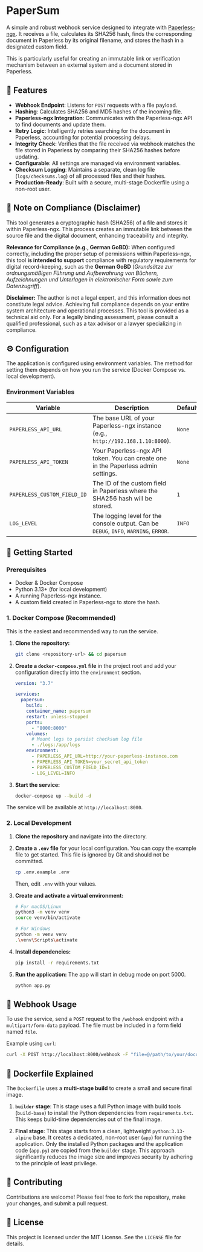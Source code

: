 # PaperSum

A simple and robust webhook service designed to integrate with [Paperless-ngx](https://github.com/paperless-ngx/paperless-ngx). It receives a file, calculates its SHA256 hash, finds the corresponding document in Paperless by its original filename, and stores the hash in a designated custom field.

This is particularly useful for creating an immutable link or verification mechanism between an external system and a document stored in Paperless.

## 🎯 Features

- **Webhook Endpoint**: Listens for `POST` requests with a file payload.
- **Hashing**: Calculates SHA256 and MD5 hashes of the incoming file.
- **Paperless-ngx Integration**: Communicates with the Paperless-ngx API to find documents and update them.
- **Retry Logic**: Intelligently retries searching for the document in Paperless, accounting for potential processing delays.
- **Integrity Check**: Verifies that the file received via webhook matches the file stored in Paperless by comparing their SHA256 hashes before updating.
- **Configurable**: All settings are managed via environment variables.
- **Checksum Logging**: Maintains a separate, clean log file (`logs/checksums.log`) of all processed files and their hashes.
- **Production-Ready**: Built with a secure, multi-stage Dockerfile using a non-root user.

## 📝 Note on Compliance (Disclaimer)

This tool generates a cryptographic hash (SHA256) of a file and stores it within Paperless-ngx. This process creates an immutable link between the source file and the digital document, enhancing traceability and integrity.

**Relevance for Compliance (e.g., German GoBD):** When configured correctly, including the proper setup of permissions within Paperless-ngx, this tool **is intended to support** compliance with regulatory requirements for digital record-keeping, such as the **German GoBD** (*Grundsätze zur ordnungsmäßigen Führung und Aufbewahrung von Büchern, Aufzeichnungen und Unterlagen in elektronischer Form sowie zum Datenzugriff*).

**Disclaimer:** The author is not a legal expert, and this information does not constitute legal advice. Achieving full compliance depends on your entire system architecture and operational processes. This tool is provided as a technical aid only. For a legally binding assessment, please consult a qualified professional, such as a tax advisor or a lawyer specializing in compliance.

## ⚙️ Configuration

The application is configured using environment variables. The method for setting them depends on how you run the service (Docker Compose vs. local development).

### Environment Variables

| Variable                    | Description                                                                                             | Default | Required |
| --------------------------- | ------------------------------------------------------------------------------------------------------- | ------- | -------- |
| `PAPERLESS_API_URL`         | The base URL of your Paperless-ngx instance (e.g., `http://192.168.1.10:8000`).                          | `None`  | **Yes**  |
| `PAPERLESS_API_TOKEN`       | Your Paperless-ngx API token. You can create one in the Paperless admin settings.                       | `None`  | **Yes**  |
| `PAPERLESS_CUSTOM_FIELD_ID` | The ID of the custom field in Paperless where the SHA256 hash will be stored.                           | `1`     | No       |
| `LOG_LEVEL`                 | The logging level for the console output. Can be `DEBUG`, `INFO`, `WARNING`, `ERROR`.                   | `INFO`  | No       |

## 🚀 Getting Started

### Prerequisites

- Docker & Docker Compose
- Python 3.13+ (for local development)
- A running Paperless-ngx instance.
- A custom field created in Paperless-ngx to store the hash.

### 1. Docker Compose (Recommended)

This is the easiest and recommended way to run the service.

1.  **Clone the repository:**
    ```bash
    git clone <repository-url> && cd papersum
    ```

2.  **Create a `docker-compose.yml` file** in the project root and add your configuration directly into the `environment` section.

    ```yaml
    version: "3.7"

    services:
      papersum:
        build: .
        container_name: papersum
        restart: unless-stopped
        ports:
          - "8000:8000"
        volumes:
          # Mount logs to persist checksum log file
          - ./logs:/app/logs
        environment:
          - PAPERLESS_API_URL=http://your-paperless-instance.com
          - PAPERLESS_API_TOKEN=your_secret_api_token
          - PAPERLESS_CUSTOM_FIELD_ID=1
          - LOG_LEVEL=INFO
    ```

4.  **Start the service:**
    ```bash
    docker-compose up --build -d
    ```
The service will be available at `http://localhost:8000`.

### 2. Local Development

1.  **Clone the repository** and navigate into the directory.

2.  **Create a `.env` file** for your local configuration. You can copy the example file to get started. This file is ignored by Git and should not be committed.
    ```bash
    cp .env.example .env
    ```
    Then, edit `.env` with your values.

3.  **Create and activate a virtual environment:**
    ```bash
    # For macOS/Linux
    python3 -m venv venv
    source venv/bin/activate

    # For Windows
    python -m venv venv
    .\venv\Scripts\activate
    ```

4.  **Install dependencies:**
    ```bash
    pip install -r requirements.txt
    ```

5.  **Run the application:**
    The app will start in debug mode on port 5000.
    ```bash
    python app.py
    ```

## 🔧 Webhook Usage

To use the service, send a `POST` request to the `/webhook` endpoint with a `multipart/form-data` payload. The file must be included in a form field named `file`.

Example using `curl`:
```bash
curl -X POST http://localhost:8000/webhook -F "file=@/path/to/your/document.pdf"
```

## 🐳 Dockerfile Explained

The `Dockerfile` uses a **multi-stage build** to create a small and secure final image.

1.  **`builder` stage**: This stage uses a full Python image with build tools (`build-base`) to install the Python dependencies from `requirements.txt`. This keeps build-time dependencies out of the final image.

2.  **Final stage**: This stage starts from a clean, lightweight `python:3.13-alpine` base. It creates a dedicated, non-root user (`app`) for running the application. Only the installed Python packages and the application code (`app.py`) are copied from the `builder` stage. This approach significantly reduces the image size and improves security by adhering to the principle of least privilege.

## 🤝 Contributing

Contributions are welcome! Please feel free to fork the repository, make your changes, and submit a pull request.

## 📄 License

This project is licensed under the MIT License. See the `LICENSE` file for details.
